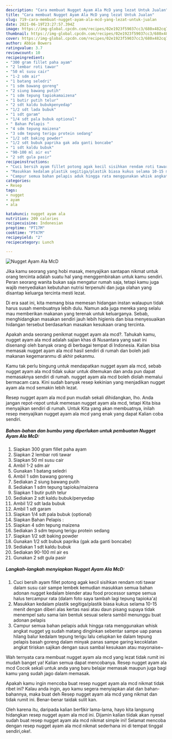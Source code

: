 ```yaml
---
description: "Cara membuat Nugget Ayam Ala McD yang lezat Untuk Jualan"
title: "Cara membuat Nugget Ayam Ala McD yang lezat Untuk Jualan"
slug: 719-cara-membuat-nugget-ayam-ala-mcd-yang-lezat-untuk-jualan
date: 2021-06-19T23:27:57.394Z
image: https://img-global.cpcdn.com/recipes/02e1923f59037cc3/680x482cq70/nugget-ayam-ala-mcd-foto-resep-utama.jpg
thumbnail: https://img-global.cpcdn.com/recipes/02e1923f59037cc3/680x482cq70/nugget-ayam-ala-mcd-foto-resep-utama.jpg
cover: https://img-global.cpcdn.com/recipes/02e1923f59037cc3/680x482cq70/nugget-ayam-ala-mcd-foto-resep-utama.jpg
author: Abbie Bowers
ratingvalue: 3.7
reviewcount: 10
recipeingredient:
- "300 gram fillet paha ayam"
- "2 lembar roti tawar"
- "50 ml susu cair"
- "1-2 sdm air"
- "1 batang seledri"
- "1 sdm bawang goreng"
- "2 siung bawang putih"
- "1 sdm tepung tapiokamaizena"
- "1 butir putih telur"
- "2 sdt kaldu bubukpenyedap"
- "1/2 sdt lada bubuk"
- "1 sdt garam"
- "1/4 sdt pala bubuk optional"
- " Bahan Pelapis "
- "4 sdm tepung maizena"
- "3 sdm tepung terigu protein sedang"
- "1/2 sdt baking powder"
- "1/2 sdt bubuk paprika gak ada ganti boncabe"
- "1 sdt kaldu bubuk"
- "90-100 ml air es"
- "2 sdt gula pasir"
recipeinstructions:
- "Cuci bersih ayam fillet potong agak kecil sisihkan rendam roti tawar dalam susu cair sampe lembek kemudian masukkan semua bahan adonan nugget kedalam blender atau food processor sampe semua halus tercampur rata (dalam foto saya tambah lagi tepung tapioka&#39;a)"
- "Masukkan kedalam plastik segitiga/plastik biasa kukus selama 10-15 menit dengan diberi alas kertas nasi atau daun pisang supaya tidak menempel satu sama lain bentuk sesuai selera sambil menunggu buat adonan pelapis"
- "Campur semua bahan pelapis aduk hingga rata menggunakan whisk angkat nugget yg sudah matang dinginkan sebentar sampe uap panas hilang balur kedalam tepung terigu lalu celupkan ke dalam tepung pelapis basah goreng dalam minyak panas sampe garing kecoklatan angkat tiriskan sajikan dengan saus sambal kesukaan atau mayonaise~"
categories:
- Resep
tags:
- nugget
- ayam
- ala

katakunci: nugget ayam ala 
nutrition: 209 calories
recipecuisine: Indonesian
preptime: "PT17M"
cooktime: "PT47M"
recipeyield: "2"
recipecategory: Lunch

---
```



![Nugget Ayam Ala McD](https://img-global.cpcdn.com/recipes/02e1923f59037cc3/680x482cq70/nugget-ayam-ala-mcd-foto-resep-utama.jpg)

Jika kamu seorang yang hobi masak, menyajikan santapan nikmat untuk orang tercinta adalah suatu hal yang menggembirakan untuk kamu sendiri. Peran seorang  wanita bukan saja mengatur rumah saja, tetapi kamu juga wajib menyediakan kebutuhan nutrisi terpenuhi dan juga olahan yang disantap keluarga tercinta mesti lezat.

Di era  saat ini, kita memang bisa memesan hidangan instan walaupun tidak harus susah membuatnya lebih dulu. Namun ada juga mereka yang selalu mau memberikan makanan yang terenak untuk keluarganya. Sebab, menghidangkan masakan sendiri jauh lebih higienis dan bisa menyesuaikan hidangan tersebut berdasarkan masakan kesukaan orang tercinta. 



Apakah anda seorang penikmat nugget ayam ala mcd?. Tahukah kamu, nugget ayam ala mcd adalah sajian khas di Nusantara yang saat ini disenangi oleh banyak orang di berbagai tempat di Indonesia. Kalian bisa memasak nugget ayam ala mcd hasil sendiri di rumah dan boleh jadi makanan kegemaranmu di akhir pekanmu.

Kamu tak perlu bingung untuk mendapatkan nugget ayam ala mcd, sebab nugget ayam ala mcd tidak sukar untuk ditemukan dan anda pun dapat memasaknya sendiri di rumah. nugget ayam ala mcd boleh diolah memalui bermacam cara. Kini sudah banyak resep kekinian yang menjadikan nugget ayam ala mcd semakin lebih lezat.

Resep nugget ayam ala mcd pun mudah sekali dihidangkan, lho. Anda jangan repot-repot untuk memesan nugget ayam ala mcd, tetapi Kita bisa menyajikan sendiri di rumah. Untuk Kita yang akan membuatnya, inilah resep menyajikan nugget ayam ala mcd yang enak yang dapat Kalian coba sendiri.

<!--inarticleads1-->

##### Bahan-bahan dan bumbu yang diperlukan untuk pembuatan Nugget Ayam Ala McD:

1. Siapkan 300 gram fillet paha ayam
1. Siapkan 2 lembar roti tawar
1. Siapkan 50 ml susu cair
1. Ambil 1-2 sdm air
1. Gunakan 1 batang seledri
1. Ambil 1 sdm bawang goreng
1. Sediakan 2 siung bawang putih
1. Sediakan 1 sdm tepung tapioka/maizena
1. Siapkan 1 butir putih telur
1. Sediakan 2 sdt kaldu bubuk/penyedap
1. Ambil 1/2 sdt lada bubuk
1. Ambil 1 sdt garam
1. Siapkan 1/4 sdt pala bubuk (optional)
1. Siapkan  Bahan Pelapis :
1. Siapkan 4 sdm tepung maizena
1. Sediakan 3 sdm tepung terigu protein sedang
1. Siapkan 1/2 sdt baking powder
1. Gunakan 1/2 sdt bubuk paprika (gak ada ganti boncabe)
1. Sediakan 1 sdt kaldu bubuk
1. Sediakan 90-100 ml air es
1. Gunakan 2 sdt gula pasir




<!--inarticleads2-->

##### Langkah-langkah menyiapkan Nugget Ayam Ala McD:

1. Cuci bersih ayam fillet potong agak kecil sisihkan rendam roti tawar dalam susu cair sampe lembek kemudian masukkan semua bahan adonan nugget kedalam blender atau food processor sampe semua halus tercampur rata (dalam foto saya tambah lagi tepung tapioka&#39;a)
1. Masukkan kedalam plastik segitiga/plastik biasa kukus selama 10-15 menit dengan diberi alas kertas nasi atau daun pisang supaya tidak menempel satu sama lain bentuk sesuai selera sambil menunggu buat adonan pelapis
1. Campur semua bahan pelapis aduk hingga rata menggunakan whisk angkat nugget yg sudah matang dinginkan sebentar sampe uap panas hilang balur kedalam tepung terigu lalu celupkan ke dalam tepung pelapis basah goreng dalam minyak panas sampe garing kecoklatan angkat tiriskan sajikan dengan saus sambal kesukaan atau mayonaise~




Wah ternyata cara membuat nugget ayam ala mcd yang lezat tidak rumit ini mudah banget ya! Kalian semua dapat mencobanya. Resep nugget ayam ala mcd Cocok sekali untuk anda yang baru belajar memasak maupun juga bagi kamu yang sudah jago dalam memasak.

Apakah kamu ingin mencoba buat resep nugget ayam ala mcd nikmat tidak ribet ini? Kalau anda ingin, ayo kamu segera menyiapkan alat dan bahan-bahannya, maka buat deh Resep nugget ayam ala mcd yang nikmat dan tidak rumit ini. Benar-benar taidak sulit kan. 

Oleh karena itu, daripada kalian berfikir lama-lama, hayo kita langsung hidangkan resep nugget ayam ala mcd ini. Dijamin kalian tiidak akan nyesel sudah buat resep nugget ayam ala mcd nikmat simple ini! Selamat mencoba dengan resep nugget ayam ala mcd nikmat sederhana ini di tempat tinggal sendiri,oke!.

